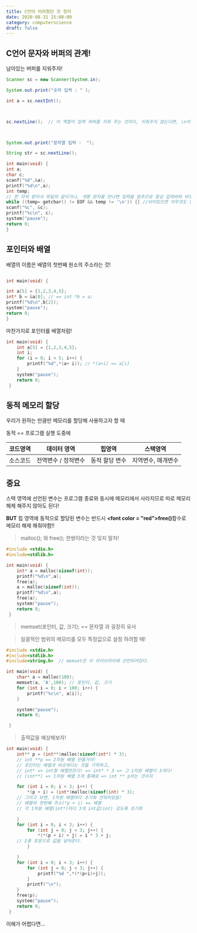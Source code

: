 ```yaml
---
title: C언어 어려웠던 것 정리
date: 2020-08-31 15:08:09
category: computerscience
draft: false
---
```




## C언어 문자와 버퍼의 관계!

남아있는 버퍼를 지워주자!

```java
Scanner sc = new Scanner(System.in);

System.out.print("숫자 입력 : " );

int a = sc.nextInt();



sc.nextLine();	// 이 역할이 입력 퍼버를 지워 주는 것이다, 지워주지 않는다면, \n이 문자열로 들어가버릴것이다!!



System.out.print("문자열 입력 :  ");

String str = sc.nextLine();


```



```c++
int main(void) {
int a;
char c;
scanf("%d",&a);
printf("%d\n",a);
int temp;
// 한 자씩 받아서 파일의 끝이거나, 개행 문자를 만나면 입력을 멈추므로 항상 입력버퍼 비우기
while ((temp= getchar() != EOF && temp != '\n')) {} //비어있으면 아무것도 안하도록!
scanf("%c", &c);
printf("%c\n", c);
system("pause");
return 0;
}
```



## 포인터와 배열

배열의 이름은 배열의 첫번째 원소의 주소라는 것!

```c++

int main(void) { 

int a[5] = {1,2,3,4,5};
int* b = &a[0];	// == int *b = a;
printf("%d\n",b[2]);
system("pause");
return 0;
}
```


마찬가지로 포인터를 배열처럼!

```c++
int main(void) {
	int a[5] = {1,2,3,4,5};
	int i;
	for (i = 0; i < 5; i++) {
		printf("%d",*(a+ i)); // *(a+i) == a[i]
	}
	system("pause");
	return 0;
 }
```





## 동적 메모리 할당

우리가 원하는 만큼만 메모리를 할당해 사용하고자 할 때

동적 == 프로그램 실행 도중에



| 코드영역 |     데이터 영역      |     힙영역     |      스택영역      |
| :------: | :------------------: | :------------: | :----------------: |
| 소스코드 | 전역변수 /  정적변수 | 동적 할당 변수 | 지역변수, 매개변수 |



## 중요

 스택 영역에 선언된 변수는 프로그램 종료와 동시에 메모리에서 사라지므로 따로 메모리 해제 해주지 않아도 된다!

<b>BUT</b> 힙 영역에 동적으로 할당된 변수는 반드시 <b><font color = "red">free()</font></b>함수로 메모리 해제 해줘야함!!





> malloc(); 와 free(); 한쌍이라는 것 잊지 말자!

```c++
#include <stdio.h>
#include<stdlib.h>

int main(void) {
	int* a = malloc(sizeof(int));
	printf("%d\n",a);
	free(a);
	a = malloc(sizeof(int));
	printf("%d\n",a);
	free(a);
	system("pause");
	return 0;
 }
```





> memset(포인터, 값, 크기); == 문자열 과 굉장히 유사

> 일괄적인 범위의 메모리를 모두 특정값으로 설정 하려할 때!

```c++
#include <stdio.h>
#include<stdlib.h>
#include<string.h>	// memset은 이 라이브러리에 선언되어있다.

int main(void) {
	char* a = malloc(100);
	memset(a, 'A',100); // 포인터, 값, 크기
	for (int i = 0; i < 100; i++) {
		printf("%c\n", a[i]);
	}

	system("pause");
	return 0;

 }
```



> 출력값을 예상해보자!

```c++
int main(void) {
	int** p = (int**)malloc(sizeof(int*) * 3); 
	// int **p == 2차원 배열 만들거야!
	// 포인터는 배열과 비슷하다는 것을 기억하고,
	// int* => int형 배열만든다! => int* * 3 => 그 1차원 배열이 3개다!
	// (int**) => 1차원 배열 3개 통째로 => int ** p라는 것이지

	for (int i = 0; i < 3; i++) {
		*(p + i) = (int*)malloc(sizeof(int) * 3);
	// 그리고 보면, 1차원 배열마다 초기화 안되어있음!
	// 배열의 첫번째 주소(*p + i) == 배열 
	// 각 1차원 배열(int*)마다 3개 int값(int) 갖도록 초기화

	}
	for (int i = 0; i < 3; i++) {
		for (int j = 0; j < 3; j++) {
			*(*(p + i) + j) = i * 3 + j;
	// 2중 포문으로 값을 넣어준다.
		}

	}
	for (int i = 0; i < 3; i++) {
		for (int j = 0; j < 3; j++) {
			printf("%d ",*(*(p+i)+j));
		}
		printf("\n");
	}
	free(p);
	system("pause");
	return 0;
 }
```





이해가 어렵다면...

[참고하기]: https://www.youtube.com/watch?v=_1PiJAjB7Io&amp;list=PLRx0vPvlEmdDNHeulKC6JM25MmZVS_3nT&amp;index=20	" 동적 할당값을 이용한 2차원배열 추가 설명 유튜브"


